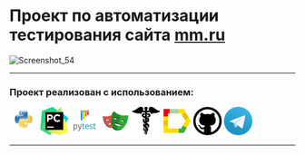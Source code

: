 # Проект по автоматизации тестирования сайта <a target="_blank" href="https://mm.ru/"> mm.ru</a>
![Screenshot_54](https://github.com/user-attachments/assets/414f0530-61a4-404c-bc37-26c840f14fdd)

----
### Проект реализован с использованием:
<img src="design/icons/python.png" width="50">
<img src="design/icons/pysharm.png" width="50">
<img src="design/icons/pytest.png" width="50"> 
<img src="design/icons/playwright.png" width="50">
<img src="design/icons/request.png" width="50">
<img src="design/icons/allure_report.png" width="50">
<img src="design/icons/Github.png" width="50">
<img src="design/icons/tg.png" width="50"> 

----

